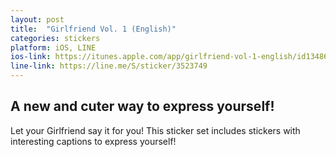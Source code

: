 ```yaml
---
layout: post
title:  "Girlfriend Vol. 1 (English)"
categories: stickers
platform: iOS, LINE
ios-link: https://itunes.apple.com/app/girlfriend-vol-1-english/id1348660420
line-link: https://line.me/S/sticker/3523749
---
```


## A new and cuter way to express yourself!

Let your Girlfriend say it for you! This sticker set includes stickers with interesting captions to express yourself!

<!-- In this pack -->